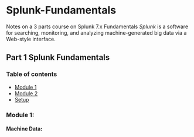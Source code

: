 # Splunk-Fundamentals
Notes on a 3 parts course on Splunk 7.x Fundamentals
*Splunk* is a software for searching, monitoring, and analyzing machine-generated big data via a Web-style interface.
## Part 1 Splunk Fundamentals
### Table of contents
* [Module 1](#Module-1)
* [Module 2](#Module-2)
* [Setup](#setup)
### Module 1:
#### Machine Data:
